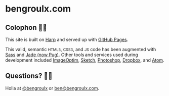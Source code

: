 # bengroulx.com

## Colophon ✌🏼

This site is built on [Harp](https://harpjs.com/) and served up with [GitHub Pages](https://pages.github.com/).

This valid, semantic <small>HTML5</small>, <small>CSS3</small>, and <small>JS</small> code has been augmented with [Sass](http://sass-lang.com) and [Jade (now Pug)](https://github.com/pugjs/pug). Other tools and services used during development included [ImageOptim](https://imageoptim.com), [Sketch](https://sketchapp.com/), [Photoshop](https://adobe.com/products/photoshop.html), [Dropbox](http://db.tt/UcJiWAr), and [Atom](http://atom.io).

## Questions? 👋🏼

Holla at [@bengroulx](https://twitter.com/bengroulx) or [ben@bengroulx.com](mailto:ben@bengroulx.com).

